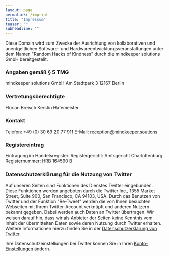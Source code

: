 ```yaml
---
layout: page
permalink: /imprint
title: "Impressum"
teaser: ""
subheadline: ""
---
```


Diese Domain wird zum Zwecke der Ausrichtung von kollaborativen und unentgeltlichen Software- und Hardwareentwicklungsveranstaltungen unter dem Namen "Random Hacks of Kindness" durch die mindkeeper solutions GmbH bereitgestellt.

### Angaben gemäß § 5 TMG

mindkeeper solutions GmbH
Am Stadtpark 3
12167 Berlin

### Vertretungsberechtigte

Florian Breisch
Kerstin Hafemeister

### Kontakt

Telefon:	+49 (0) 30 69 20 77 911
E-Mail:	reception@mindkeeper.soutions

### Registereintrag

Eintragung im Handelsregister. 
Registergericht: Amtsgericht Charlottenburg
Registernummer: HRB 164590 B

### Datenschutzerklärung für die Nutzung von Twitter

Auf unseren Seiten sind Funktionen des Dienstes Twitter eingebunden. Diese Funktionen werden angeboten durch die Twitter Inc., 1355 Market Street, Suite 900, San Francisco, CA 94103, USA. Durch das Benutzen von Twitter und der Funktion "Re-Tweet" werden die von Ihnen besuchten Webseiten mit Ihrem Twitter-Account verknüpft und anderen Nutzern bekannt gegeben. Dabei werden auch Daten an Twitter übertragen. Wir weisen darauf hin, dass wir als Anbieter der Seiten keine Kenntnis vom Inhalt der übermittelten Daten sowie deren Nutzung durch Twitter erhalten. Weitere Informationen hierzu finden Sie in der [Datenschutzerklärung von Twitter](http://twitter.com/privacy).

Ihre Datenschutzeinstellungen bei Twitter können Sie in Ihren [Konto-Einstellungen](http://twitter.com/account/settings) ändern.
